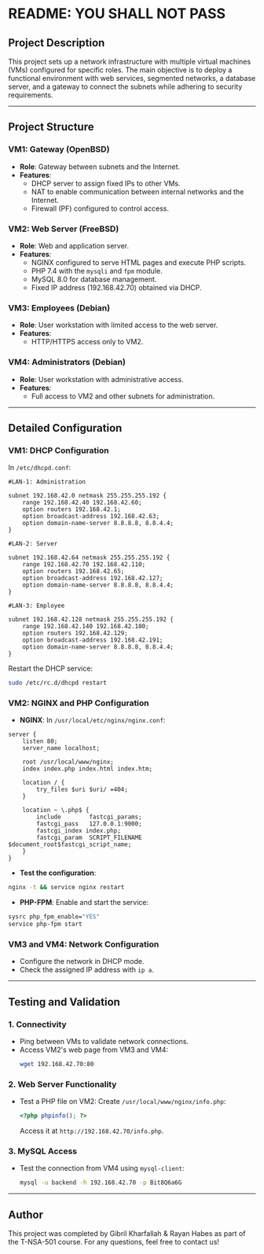 # README: YOU SHALL NOT PASS

## **Project Description**
This project sets up a network infrastructure with multiple virtual machines (VMs) configured for specific roles. The main objective is to deploy a functional environment with web services, segmented networks, a database server, and a gateway to connect the subnets while adhering to security requirements.

---

## **Project Structure**

### **VM1: Gateway (OpenBSD)**
- **Role**: Gateway between subnets and the Internet.
- **Features**:
  - DHCP server to assign fixed IPs to other VMs.
  - NAT to enable communication between internal networks and the Internet.
  - Firewall (PF) configured to control access.

### **VM2: Web Server (FreeBSD)**
- **Role**: Web and application server.
- **Features**:
  - NGINX configured to serve HTML pages and execute PHP scripts.
  - PHP 7.4 with the `mysqli` and `fpm` module.
  - MySQL 8.0 for database management.
  - Fixed IP address (192.168.42.70) obtained via DHCP.

### **VM3: Employees (Debian)**
- **Role**: User workstation with limited access to the web server.
- **Features**:
  - HTTP/HTTPS access only to VM2.

### **VM4: Administrators (Debian)**
- **Role**: User workstation with administrative access.
- **Features**:
  - Full access to VM2 and other subnets for administration.

---

## **Detailed Configuration**

### **VM1: DHCP Configuration**
In `/etc/dhcpd.conf`:
```dhcp
#LAN-1: Administration

subnet 192.168.42.0 netmask 255.255.255.192 {
    range 192.168.42.40 192.168.42.60;
    option routers 192.168.42.1;
    option broadcast-address 192.168.42.63;
    option domain-name-server 8.8.8.8, 8.8.4.4;
}

#LAN-2: Server

subnet 192.168.42.64 netmask 255.255.255.192 {
    range 192.168.42.70 192.168.42.110;
    option routers 192.168.42.65;
    option broadcast-address 192.168.42.127;
    option domain-name-server 8.8.8.8, 8.8.4.4;
}

#LAN-3: Employee

subnet 192.168.42.128 netmask 255.255.255.192 {
    range 192.168.42.140 192.168.42.180;
    option routers 192.168.42.129;
    option broadcast-address 192.168.42.191;
    option domain-name-server 8.8.8.8, 8.8.4.4;
}
```
Restart the DHCP service:
```bash
sudo /etc/rc.d/dhcpd restart
```

### **VM2: NGINX and PHP Configuration**
- **NGINX**:
In `/usr/local/etc/nginx/nginx.conf`:
```nginx
server {
    listen 80;
    server_name localhost;

    root /usr/local/www/nginx;
    index index.php index.html index.htm;

    location / {
        try_files $uri $uri/ =404;
    }

    location ~ \.php$ {
        include        fastcgi_params;
        fastcgi_pass   127.0.0.1:9000;
        fastcgi_index index.php;
        fastcgi_param  SCRIPT_FILENAME $document_root$fastcgi_script_name;
    }
}
```
- **Test the configuration**:
```bash
nginx -t && service nginx restart
```
- **PHP-FPM**: Enable and start the service:
```bash
sysrc php_fpm_enable="YES"
service php-fpm start
```

### **VM3 and VM4: Network Configuration**
- Configure the network in DHCP mode.
- Check the assigned IP address with `ip a`.

---

## **Testing and Validation**

### **1. Connectivity**
- Ping between VMs to validate network connections.
- Access VM2's web page from VM3 and VM4:
  ```bash
  wget 192.168.42.70:80
  ```

### **2. Web Server Functionality**
- Test a PHP file on VM2:
  Create `/usr/local/www/nginx/info.php`:
  ```php
  <?php phpinfo(); ?>
  ```
  Access it at `http://192.168.42.70/info.php`.

### **3. MySQL Access**
- Test the connection from VM4 using `mysql-client`:
  ```bash
  mysql -u backend -h 192.168.42.70 -p Bit8Q6a6G
  ```

---


## **Author**
This project was completed by Gibril Kharfallah & Rayan Habes as part of the T-NSA-501 course. For any questions, feel free to contact us!

